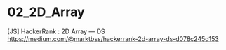 # 02_2D_Array
[JS] HackerRank : 2D Array — DS
https://medium.com/@marktbss/hackerrank-2d-array-ds-d078c245d153
